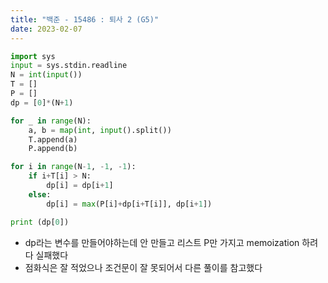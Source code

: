 ```yaml
---
title: "백준 - 15486 : 퇴사 2 (G5)"
date: 2023-02-07
---
```


```python
import sys
input = sys.stdin.readline
N = int(input())
T = []
P = []
dp = [0]*(N+1)

for _ in range(N):
    a, b = map(int, input().split())
    T.append(a)
    P.append(b)

for i in range(N-1, -1, -1):
    if i+T[i] > N:
        dp[i] = dp[i+1]
    else:
        dp[i] = max(P[i]+dp[i+T[i]], dp[i+1])

print (dp[0])
```

- dp라는 변수를 만들어야하는데 안 만들고 리스트 P만 가지고 memoization 하려다 실패했다
- 점화식은 잘 적었으나 조건문이 잘 못되어서 다른 풀이를 참고했다
